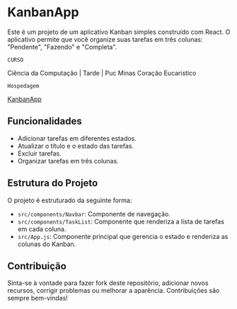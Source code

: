 # KanbanApp

Este é um projeto de um aplicativo Kanban simples construído com React. O aplicativo permite que você organize suas tarefas em três colunas: "Pendente", "Fazendo" e "Completa".

`CURSO` 

Ciência da Computação | Tarde | Puc Minas Coração Eucaristico

`Hospedagem`  

[KanbanApp](https://llx7z2.csb.app/)


## Funcionalidades

- Adicionar tarefas em diferentes estados.
- Atualizar o título e o estado das tarefas.
- Excluir tarefas.
- Organizar tarefas em três colunas.

## Estrutura do Projeto

O projeto é estruturado da seguinte forma:

- `src/components/Navbar`: Componente de navegação.
- `src/components/TaskList`: Componente que renderiza a lista de tarefas em cada coluna.
- `src/App.js`: Componente principal que gerencia o estado e renderiza as colunas do Kanban.

## Contribuição

Sinta-se à vontade para fazer fork deste repositório, adicionar novos recursos, corrigir problemas ou melhorar a aparência. Contribuições são sempre bem-vindas!
